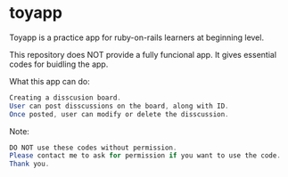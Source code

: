 # toyapp

Toyapp is a practice app for ruby-on-rails learners at beginning level.

This repository does NOT provide a fully funcional app. It gives essential codes for buidling the app.

What this app can do:
```java
Creating a disscusion board.
User can post disscussions on the board, along with ID.
Once posted, user can modify or delete the disscussion.
```

Note:
```java
DO NOT use these codes without permission.
Please contact me to ask for permission if you want to use the code.
Thank you.
```
